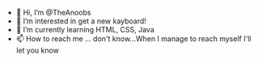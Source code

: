 - 👋 Hi, I’m @TheAnoobs
- 👀 I’m interested in get a new kayboard!
- 🌱 I’m currently learning HTML, CSS, Java
- 📫 How to reach me ... don't know...When I manage to reach myself I'll let you know

<!---
TheAnoobs/TheAnoobs is a ✨ special ✨ repository because its `README.md` (this file) appears on your GitHub profile.
You can click the Preview link to take a look at your changes.
--->
